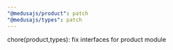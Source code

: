 ```yaml
---
"@medusajs/product": patch
"@medusajs/types": patch
---
```


chore(product,types): fix interfaces for product module
